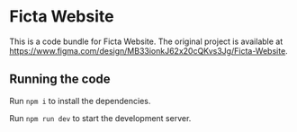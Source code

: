 
  # Ficta Website

  This is a code bundle for Ficta Website. The original project is available at https://www.figma.com/design/MB33ionkJ62x20cQKvs3Jg/Ficta-Website.

  ## Running the code

  Run `npm i` to install the dependencies.

  Run `npm run dev` to start the development server.
  